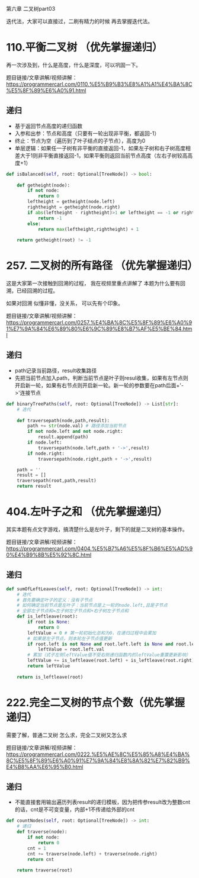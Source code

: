 第六章  二叉树part03


迭代法，大家可以直接过，二刷有精力的时候 再去掌握迭代法。


# 110.平衡二叉树 （优先掌握递归）

再一次涉及到，什么是高度，什么是深度，可以巩固一下。

题目链接/文章讲解/视频讲解：https://programmercarl.com/0110.%E5%B9%B3%E8%A1%A1%E4%BA%8C%E5%8F%89%E6%A0%91.html  

## 递归
- 基于返回节点高度的递归函数
- 入参和出参：节点和高度（只要有一轮出现非平衡，都返回-1）
- 终止：节点为空（遍历到了叶子结点的子节点），高度为0
- 单层逻辑：如果任一子树有非平衡的直接返回-1，如果左子树和右子树高度相差大于1则非平衡直接返回-1，如果平衡则返回当前节点高度（左右子树较高高度+1）
```Python
def isBalanced(self, root: Optional[TreeNode]) -> bool:
    
    def getheight(node):
        if not node:
            return 0
        leftheight = getheight(node.left)
        rightheight = getheight(node.right)
        if abs(leftheight - rightheight)>1 or leftheight == -1 or rightheight == -1: 
            return -1
        else:
            return max(leftheight,rightheight) + 1
    
    return getheight(root) != -1
```


# 257. 二叉树的所有路径 （优先掌握递归）  

这是大家第一次接触到回溯的过程， 我在视频里重点讲解了 本题为什么要有回溯，已经回溯的过程。 

如果对回溯 似懂非懂，没关系， 可以先有个印象。 

题目链接/文章讲解/视频讲解：https://programmercarl.com/0257.%E4%BA%8C%E5%8F%89%E6%A0%91%E7%9A%84%E6%89%80%E6%9C%89%E8%B7%AF%E5%BE%84.html 

## 递归
- path记录当前路径，result收集路径
- 先把当前节点加入path，判断当前节点是叶子则resul收集，如果有左节点则开启新一轮，如果有右节点则开启新一轮。新一轮的参数要在path后面+'->'连接节点

```Python
def binaryTreePaths(self, root: Optional[TreeNode]) -> List[str]:
    # 迭代
    
    def traversepath(node,path,result):
        path += str(node.val) # 路径添加当前节点
        if not node.left and not node.right:
            result.append(path)
        if node.left:
            traversepath(node.left,path + '->',result)
        if node.right:
            traversepath(node.right,path + '->',result)

    path = ''
    result = []
    traversepath(root,path,result)
    return result
```

# 404.左叶子之和 （优先掌握递归）

其实本题有点文字游戏，搞清楚什么是左叶子，剩下的就是二叉树的基本操作。 

题目链接/文章讲解/视频讲解：https://programmercarl.com/0404.%E5%B7%A6%E5%8F%B6%E5%AD%90%E4%B9%8B%E5%92%8C.html

## 递归
```Python
def sumOfLeftLeaves(self, root: Optional[TreeNode]) -> int:
    # 迭代
    # 首先要确定叶子的定义：没有子节点
    # 如何确定当前节点是左叶子：当前节点是上一轮的node.left,且是子节点
    # 全部左子节点和=左子树左子节点和+右子树左子节点和
    def is_leftleave(root):
        if root is None:
            return 0
        leftValue = 0 # 第一轮初始化总和为0，在递归过程中会累加
        # 如果是左子节点，则本轮左子节点值更新
        if root.left is not None and root.left.left is None and root.left.right is None:
            leftValue = root.left.val
        # 累加（式子左侧leftValue值不受右侧递归函数内的leftValue重置更新影响）
        leftValue += is_leftleave(root.left) + is_leftleave(root.right)
        return leftValue
    
    return is_leftleave(root)
```




# 222.完全二叉树的节点个数（优先掌握递归）

需要了解，普通二叉树 怎么求，完全二叉树又怎么求

题目链接/文章讲解/视频讲解：https://programmercarl.com/0222.%E5%AE%8C%E5%85%A8%E4%BA%8C%E5%8F%89%E6%A0%91%E7%9A%84%E8%8A%82%E7%82%B9%E4%B8%AA%E6%95%B0.html  
## 递归
- 不能直接套用输出遍历列表result的递归模板，因为把传参result改为整数cnt的话，cnt是不可变变量，内部+1不传递给外部的cnt
```Python
def countNodes(self, root: Optional[TreeNode]) -> int:
    # 递归
    def traverse(node):
        if not node:
            return 0
        cnt = 1
        cnt += traverse(node.left) + traverse(node.right)
        return cnt
    
    return traverse(root)
```

